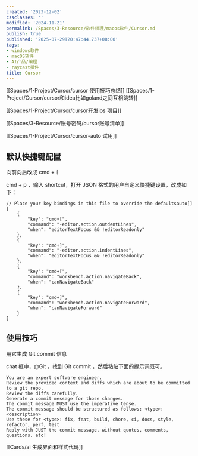 ```yaml
---
created: '2023-12-02'
cssclasses: ''
modified: '2024-11-21'
permalink: /Spaces/3-Resource/软件梳理/macos软件/Cursor.md
publish: true
published: '2025-07-29T20:47:44.737+08:00'
tags:
- windows软件
- macOS软件
- AI产品/编程
- raycast插件
title: Cursor
---
```

[[Spaces/1-Project/Cursor/cursor 使用技巧总结]]
[[Spaces/1-Project/Cursor/cursor和idea比如goland之间互相跳转]]

[[Spaces/1-Project/Cursor/cursor开发ios 项目]]

[[Spaces/3-Resource/账号密码/cursor账号清单]]

[[Spaces/1-Project/Cursor/cursor-auto 试用]]
## 默认快捷键配置

向前向后改成 cmd + `[`

cmd + p ，输入 shortcut，打开 JSON 格式的用户自定义快捷键设置，改成如下：

```
// Place your key bindings in this file to override the defaultsauto[]
[
    {
        "key": "cmd+[",
        "command": "-editor.action.outdentLines",
        "when": "editorTextFocus && !editorReadonly"
    },
    {
        "key": "cmd+]",
        "command": "-editor.action.indentLines",
        "when": "editorTextFocus && !editorReadonly"
    },
    {
        "key": "cmd+[",
        "command": "workbench.action.navigateBack",
        "when": "canNavigateBack"
    },
    {
        "key": "cmd+]",
        "command": "workbench.action.navigateForward",
        "when": "canNavigateForward"
    }
]
```

## 使用技巧

用它生成 Git commit 信息

chat 框中，@Git ，找到 Git commit ，然后粘贴下面的提示词既可。

```
You are an expert software engineer.
Review the provided context and diffs which are about to be committed to a git repo.
Review the diffs carefully.
Generate a commit message for those changes.
The commit message MUST use the imperative tense.
The commit message should be structured as follows: <type>: <description>
Use these for <type>: fix, feat, build, chore, ci, docs, style, refactor, perf, test
Reply with JUST the commit message, without quotes, comments, questions, etc!
```

[[Cards/ai 生成界面和样式代码]]